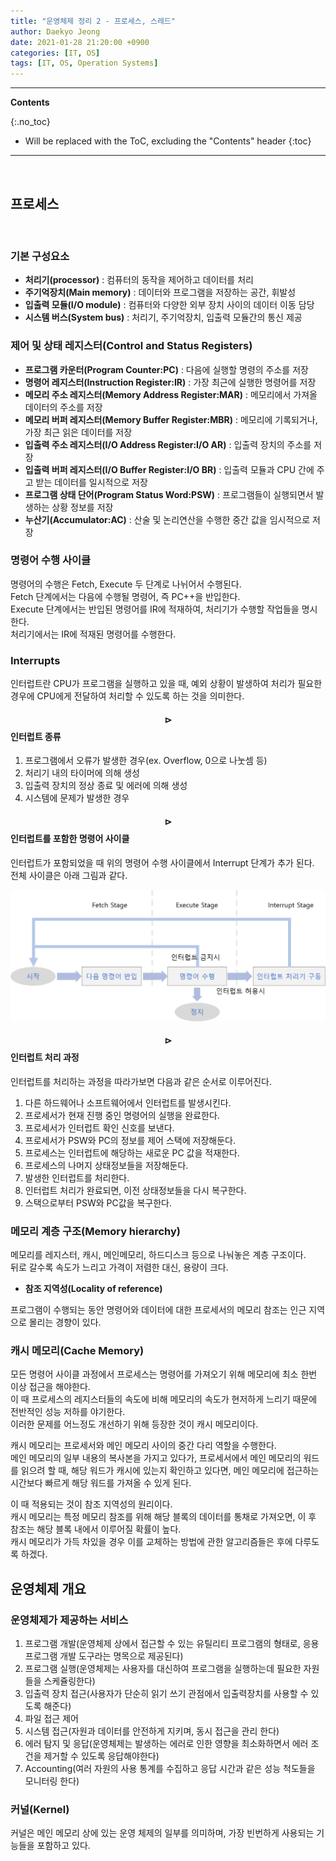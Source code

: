 ```yaml
---
title: "운영체제 정리 2 - 프로세스, 스레드"
author: Daekyo Jeong
date: 2021-01-28 21:20:00 +0900
categories: [IT, OS]
tags: [IT, OS, Operation Systems]
---
```


---
**Contents**

{:.no_toc}

* Will be replaced with the ToC, excluding the "Contents" header
{:toc}
---

<br/>

## **프로세스**     

<br/>


### **기본 구성요소**   

- **처리기(processor)** : 컴퓨터의 동작을 제어하고 데이터를 처리  
- **주기억장치(Main memory)** : 데이터와 프로그램을 저장하는 공간, 휘발성  
- **입출력 모듈(I/O module)** : 컴퓨터와 다양한 외부 장치 사이의 데이터 이동 담당  
- **시스템 버스(System bus)** : 처리기, 주기억장치, 입출력 모듈간의 통신 제공  

### **제어 및 상태 레지스터(Control and Status Registers)**  

- **프로그램 카운터(Program Counter:PC)** : 다음에 실행할 명령의 주소를 저장  
- **명령어 레지스터(Instruction Register:IR)** : 가장 최근에 실행한 명령어를 저장  
- **메모리 주소 레지스터(Memory Address Register:MAR)** : 메모리에서 가져올 데이터의 주소를 저장  
- **메모리 버퍼 레지스터(Memory Buffer Register:MBR)** : 메모리에 기록되거나, 가장 최근 읽은 데이터를 저장  
- **입출력 주소 레지스터(I/O Address Register:I/O AR)** : 입출력 장치의 주소를 저장  
- **입출력 버퍼 레지스터(I/O Buffer Register:I/O BR)** : 입출력 모듈과 CPU 간에 주고 받는 데이터를 일시적으로 저장  
- **프로그램 상태 단어(Program Status Word:PSW)** : 프로그램들이 실행되면서 발생하는 상황 정보를 저장  
- **누산기(Accumulator:AC)** : 산술 및 논리연산을 수행한 중간 값을 임시적으로 저장  

### **명령어 수행 사이클**  

명령어의 수행은 Fetch, Execute 두 단계로 나뉘어서 수행된다.  
Fetch 단계에서는 다음에 수행될 명령어, 즉 PC++을 반입한다.  
Execute 단계에서는 반입된 명령어를 IR에 적재하여, 처리기가 수행할 작업들을 명시한다.  
처리기에서는 IR에 적재된 명령어를 수행한다.  

### **Interrupts**  

인터럽트란 CPU가 프로그램을 실행하고 있을 때, 예외 상황이 발생하여 처리가 필요한 경우에 CPU에게 전달하여 처리할 수 있도록 하는 것을 의미한다.  


#### **$$\rhd$$ 인터럽트 종류**  

1. 프로그램에서 오류가 발생한 경우(ex. Overflow, 0으로 나눗셈 등)  
2. 처리기 내의 타이머에 의해 생성  
3. 입출력 장치의 정상 종료 및 에러에 의해 생성  
4. 시스템에 문제가 발생한 경우  

#### **$$\rhd$$ 인터럽트를 포함한 명령어 사이클**  

인터럽트가 포함되었을 때 위의 명령어 수행 사이클에서 Interrupt 단계가 추가 된다.  
전체 사이클은 아래 그림과 같다.  

![Terms](/assets/img/sample/OS1_1.PNG)  

#### **$$\rhd$$ 인터럽트 처리 과정**  

인터럽트를 처리하는 과정을 따라가보면 다음과 같은 순서로 이루어진다.  

1. 다른 하드웨어나 소프트웨어에서 인터럽트를 발생시킨다.  
2. 프로세서가 현재 진행 중인 명령어의 실행을 완료한다.  
3. 프로세서가 인터럽트 확인 신호를 보낸다.  
4. 프로세서가 PSW와 PC의 정보를 제어 스택에 저장해둔다.  
5. 프로세스는 인터럽트에 해당하는 새로운 PC 값을 적재한다.  
6. 프로세스의 나머지 상태정보들을 저장해둔다.  
7. 발생한 인터럽트를 처리한다.  
8. 인터럽트 처리가 완료되면, 이전 상태정보들을 다시 복구한다.  
9. 스택으로부터 PSW와 PC값을 복구한다.  

### **메모리 계층 구조(Memory hierarchy)**  

메모리를 레지스터, 캐시, 메인메모리, 하드디스크 등으로 나눠놓은 계층 구조이다.  
뒤로 갈수록 속도가 느리고 가격이 저렴한 대신, 용량이 크다.  

- **참조 지역성(Locality of reference)**  

프로그램이 수행되는 동안 명령어와 데이터에 대한 프로세서의 메모리 참조는 인근 지역으로 몰리는 경향이 있다.  

### **캐시 메모리(Cache Memory)**  

모든 명령어 사이클 과정에서 프로세스는 명령어를 가져오기 위해 메모리에 최소 한번 이상 접근을 해야한다.  
이 때 프로세스의 레지스터들의 속도에 비해 메모리의 속도가 현저하게 느리기 때문에 전반적인 성능 저하를 야기한다.  
이러한 문제를 어느정도 개선하기 위해 등장한 것이 캐시 메모리이다.  

캐시 메모리는 프로세서와 메인 메모리 사이의 중간 다리 역할을 수행한다.  
메인 메모리의 일부 내용의 복사본을 가지고 있다가, 프로세서에서 메인 메모리의 워드를 읽으려 할 때, 해당 워드가 캐시에 있는지 확인하고 있다면, 메인 메모리에 접근하는 시간보다 빠르게 해당 워드를 가져올 수 있게 된다.  

이 때 적용되는 것이 참조 지역성의 원리이다.  
캐시 메모리는 특정 메모리 참조를 위해 해당 블록의 데이터를 통채로 가져오면, 이 후 참조는 해당 블록 내에서 이루어질 확률이 높다.  
캐시 메모리가 가득 차있을 경우 이를 교체하는 방법에 관한 알고리즘들은 후에 다루도록 하겠다.  

## **운영체제 개요**     

### **운영체제가 제공하는 서비스**  

1. 프로그램 개발(운영체제 상에서 접근할 수 있는 유틸리티 프로그램의 형태로, 응용 프로그램 개발 도구라는 명목으로 제공된다)  
2. 프로그램 실행(운영체제는 사용자를 대신하여 프로그램을 실행하는데 필요한 자원들을 스케쥴링한다)  
3. 입출력 장치 접근(사용자가 단순히 읽기 쓰기 관점에서 입출력장치를 사용할 수 있도록 해준다)  
4. 파일 접근 제어  
5. 시스템 접근(자원과 데이터를 안전하게 지키며, 동시 접근을 관리 한다)  
6. 에러 탐지 및 응답(운영체제는 발생하는 에러로 인한 영향을 최소화하면서 에러 조건을 제거할 수 있도록 응답해야한다)  
7. Accounting(여러 자원의 사용 통계를 수집하고 응답 시간과 같은 성능 척도들을 모니터링 한다)  

### **커널(Kernel)**  

커널은 메인 메모리 상에 있는 운영 체제의 일부를 의미하며, 가장 빈번하게 사용되는 기능들을 포함하고 있다.  
